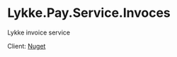 # Lykke.Pay.Service.Invoces

Lykke invoice service

Client: [Nuget](https://www.nuget.org/packages/Lykke.Pay.Service.Invoces.Client/)


